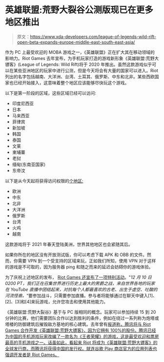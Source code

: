 # 英雄联盟:荒野大裂谷公测版现已在更多地区推出

> 原文：<https://www.xda-developers.com/league-of-legends-wild-rift-open-beta-expands-europe-middle-east-south-east-asia/>

作为 PC 上最受欢迎的 MOBA 游戏之一，《英雄联盟》正在扩大其在移动领域的影响力。Riot Games 去年宣布，为手机玩家打造的游戏新形象《英雄联盟:荒野大镖客》(League of Legends: Wild Rift)将于 2020 年推出。虽然这款游戏似乎可以在某些亚洲地区的玩家中进行公测，但是今天将会有大量的国家可以进入。Riot 列出的名字包括越南、大洋洲、台湾、土耳其、俄罗斯、中东和北非。某些西欧国家也已经开始接入，这意味着整个地区应该能够尽快玩这个游戏。

以下是第一阶段的区域，这些区域已经可以访问:

*   印度尼西亚
*   日本
*   马来西亚
*   菲律宾
*   新加坡
*   韩国
*   泰国
*   文莱
*   柬埔寨
*   老挝
*   缅甸(东南亚国家)
*   东帝汶

以下是从今天起将获得访问权限的[个地区:](https://www.reddit.com/r/wildrift/comments/k9ygab/wild_rift_regional_open_beta_faq/)

*   欧洲
*   中东
*   北非
*   大洋洲
*   俄罗斯
*   台湾
*   火鸡
*   越南

这款游戏将于 2021 年春天登陆美洲，世界其他地区也会紧随其后。

如果你所在的地区没有开放测试版，你可以考虑下载 APK 和 OBB 的文件。然而，你需要 VPN 到一个受支持的区域来玩，正如我们所知，使用 VPN 对于这样的游戏是不可取的，因为服务器 ping 和随之而来的延迟会妨碍你的游戏体验。

为了庆祝上述地区的发布， [Riot Games 还宣布了一项特别活动](https://wildrift.leagueoflegends.com/en-sg/news/announcements/the-battle-of-baron-is-coming/)。"*12 月 10 日 0200 PT，我们正在召集世界进行历史上最大的男爵之战，来自世界各地的玩家在 YouTube 直播中团结起来，对抗每个人都最喜欢的古老、出生于虚空、吐酸的河流怪兽。*“要参加战斗，只需要参加直播。参与者将能够通过在聊天中键入[1]、[2]、[3]和[4]来玩游戏，允许您攻击和使用其他能力。

《英雄联盟:荒野大裂谷》基于与 PC 版相同的概念。玩家可以参加持续 15 到 20 分钟的比赛，他们需要团队合作以达到胜利的条件，例如在绕过一系列称为炮塔或塔楼的防御建筑后摧毁敌方基地的核心建筑。去年曾有[报道称，腾讯将与 Riot Games 合作开发《英雄联盟:荒野大镖客》，因为它拥有 100%的股份。腾讯已经为中国的手机游戏玩家改编了一款名为《王者荣耀》的游戏，这是最受欢迎和票房最高的手机游戏之一。话虽如此，看起来 Riot 将成为《英雄联盟:荒野大镖客》的全球发行商，而腾讯将获得中国的发行权。就连谷歌 Play 商店官方的应用列表也强调开发者是 Riot Games。](https://www.xda-developers.com/league-of-legends-tencent-mobile-android-ios/)